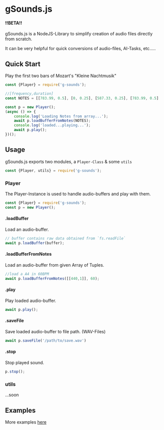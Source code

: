 # gSounds.js

#### !!BETA!!

gSounds.js is a NodeJS-Library to simplify creation of audio files directly from scratch.

It can be very helpful for quick conversions of audio-files, AI-Tasks, etc.....

## Quick Start

Play the first two bars of Mozart's "Kleine Nachtmusik"

```javascript
const {Player} = require('g-sounds');

//[frequency,duration]
const NOTES = [[783.99, 0.5], [0, 0.25], [587.33, 0.25], [783.99, 0.5], [0, 0.25], [587.33, 0.25], [783.99, 0.25], [587.33, 0.25], [783.99, 0.25], [987.77, 0.25], [1174.7, 0.25]];

const p = new Player();
(async () => {
    console.log('Loading Notes from array...');
    await p.loadBufferFromNotes(NOTES);
    console.log('loaded...playing...');
    await p.play();
})();
```

## Usage

gSounds.js exports two modules, a `Player-Class` & some `utils` 

```javascript
const {Player, utils} = require('g-sounds');
```

### Player

The Player-Instance is used to handle audio-buffers and play with them.

```javascript
const {Player} = require('g-sounds');
const p = new Player();
```

#### .loadBuffer

Load an audio-buffer.

```javascript
// buffer contains raw data obtained from `fs.readFile`
await p.loadBuffer(buffer);
```

#### .loadBufferFromNotes

Load an audio-buffer from given Array of Tuples.

```javascript
//load a A4 in 60BPM
await p.loadBufferFromNotes([[440,1]], 60);
```

#### .play

Play loaded audio-buffer.

```javascript
await p.play();
```

#### .saveFile

Save loaded audio-buffer to file path. (WAV-Files)

```javascript
await p.saveFile('/path/to/save.wav')
```

#### .stop

Stop played sound.

```javascript
p.stop();
```

### utils

...soon

## Examples

More examples [here](https://github.com/gr3p1p3/g-sounds/tree/master/tests)